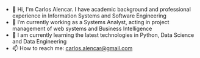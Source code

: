 - 👋 Hi, I'm Carlos Alencar. I have academic background and professional experience in Information Systems and Software Engineering
- 🔭 I’m currently working as a Systems Analyst, acting in project management of web systems and Business Intelligence
- 🌱 I am currently learning the latest technologies in Python, Data Science and Data Engineering
- 📫 How to reach me: carlos.alencar@gmail.com
